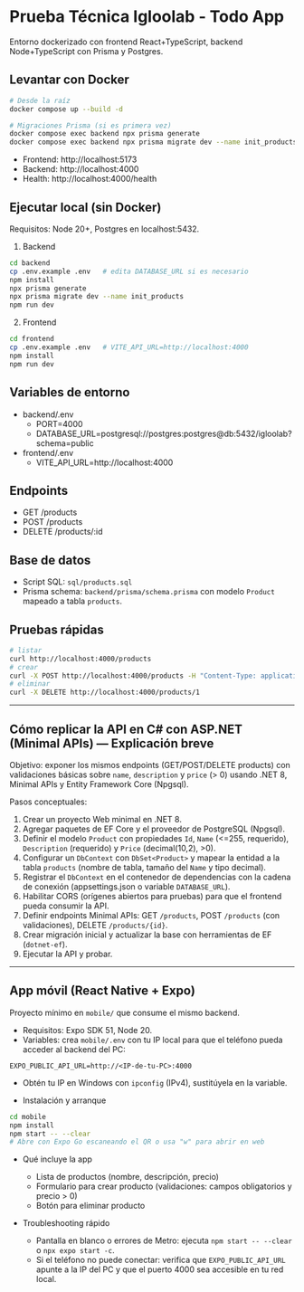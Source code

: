 # Prueba Técnica Igloolab - Todo App

Entorno dockerizado con frontend React+TypeScript, backend Node+TypeScript con Prisma y Postgres.

## Levantar con Docker

```bash
# Desde la raíz
docker compose up --build -d

# Migraciones Prisma (si es primera vez)
docker compose exec backend npx prisma generate
docker compose exec backend npx prisma migrate dev --name init_products
```

- Frontend: http://localhost:5173
- Backend: http://localhost:4000
- Health: http://localhost:4000/health

## Ejecutar local (sin Docker)

Requisitos: Node 20+, Postgres en localhost:5432.

1. Backend
```bash
cd backend
cp .env.example .env   # edita DATABASE_URL si es necesario
npm install
npx prisma generate
npx prisma migrate dev --name init_products
npm run dev
```

2. Frontend
```bash
cd frontend
cp .env.example .env   # VITE_API_URL=http://localhost:4000
npm install
npm run dev
```

## Variables de entorno
- backend/.env
  - PORT=4000
  - DATABASE_URL=postgresql://postgres:postgres@db:5432/igloolab?schema=public
- frontend/.env
  - VITE_API_URL=http://localhost:4000

## Endpoints
- GET /products
- POST /products
- DELETE /products/:id

## Base de datos
- Script SQL: `sql/products.sql`
- Prisma schema: `backend/prisma/schema.prisma` con modelo `Product` mapeado a tabla `products`.

## Pruebas rápidas
```bash
# listar
curl http://localhost:4000/products
# crear
curl -X POST http://localhost:4000/products -H "Content-Type: application/json" -d '{"name":"Prod","description":"Desc","price":12.50}'
# eliminar
curl -X DELETE http://localhost:4000/products/1
```

---

## Cómo replicar la API en C# con ASP.NET (Minimal APIs) — Explicación breve

Objetivo: exponer los mismos endpoints (GET/POST/DELETE products) con validaciones básicas sobre `name`, `description` y `price` (> 0) usando .NET 8, Minimal APIs y Entity Framework Core (Npgsql).

Pasos conceptuales:
1) Crear un proyecto Web minimal en .NET 8.
2) Agregar paquetes de EF Core y el proveedor de PostgreSQL (Npgsql).
3) Definir el modelo `Product` con propiedades `Id`, `Name` (<=255, requerido), `Description` (requerido) y `Price` (decimal(10,2), >0).
4) Configurar un `DbContext` con `DbSet<Product>` y mapear la entidad a la tabla `products` (nombre de tabla, tamaño del `Name` y tipo decimal).
5) Registrar el `DbContext` en el contenedor de dependencias con la cadena de conexión (appsettings.json o variable `DATABASE_URL`).
6) Habilitar CORS (orígenes abiertos para pruebas) para que el frontend pueda consumir la API.
7) Definir endpoints Minimal APIs: GET `/products`, POST `/products` (con validaciones), DELETE `/products/{id}`.
8) Crear migración inicial y actualizar la base con herramientas de EF (`dotnet-ef`).
9) Ejecutar la API y probar.

---

## App móvil (React Native + Expo)

Proyecto mínimo en `mobile/` que consume el mismo backend.

- Requisitos: Expo SDK 51, Node 20.
- Variables: crea `mobile/.env` con tu IP local para que el teléfono pueda acceder al backend del PC:
```
EXPO_PUBLIC_API_URL=http://<IP-de-tu-PC>:4000
```
  - Obtén tu IP en Windows con `ipconfig` (IPv4), sustitúyela en la variable.

- Instalación y arranque
```bash
cd mobile
npm install
npm start -- --clear
# Abre con Expo Go escaneando el QR o usa "w" para abrir en web
```

- Qué incluye la app
  - Lista de productos (nombre, descripción, precio)
  - Formulario para crear producto (validaciones: campos obligatorios y precio > 0)
  - Botón para eliminar producto

- Troubleshooting rápido
  - Pantalla en blanco o errores de Metro: ejecuta `npm start -- --clear` o `npx expo start -c`.
  - Si el teléfono no puede conectar: verifica que `EXPO_PUBLIC_API_URL` apunte a la IP del PC y que el puerto 4000 sea accesible en tu red local.
